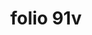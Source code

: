---
layout: edition
title: folio 91v
manuscript: Padua, Biblioteca del Seminario Vescovile, MS 32
sigla: P
iip: p091v.tif
milestone: 182
---